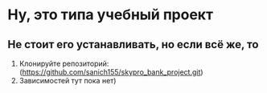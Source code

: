 # Ну, это типа учебный проект

## Не стоит его устанавливать, но если всё же, то
1. Клонируйте репозиторий:
(https://github.com/sanich155/skypro_bank_project.git)
2. Зависимостей тут пока нет)
